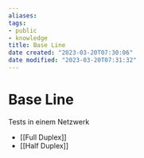 ```yaml
---
aliases: 
tags: 
- public
- knowledge
title: Base Line
date created: "2023-03-20T07:30:06"
date modified: "2023-03-20T07:31:32"
---
```


# Base Line

Tests in einem Netzwerk

- [[Full Duplex]]
- [[Half Duplex]]
